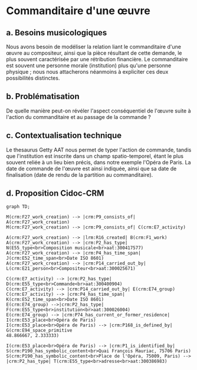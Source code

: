 # Commanditaire d'une œuvre

## a. Besoins musicologiques

Nous avons besoin de modéliser la relation liant le commanditaire d'une œuvre au compositeur, ainsi que la pièce résultant de cette demande, le plus souvent caractérisée par une rétribution financière. Le commanditaire est souvent une personne morale (institution) plus qu'une personne physique ; nous nous attacherons néanmoins à expliciter ces deux possibilités distinctes. 

## b. Problématisation 
 
De quelle manière peut-on révéler l'aspect conséquentiel de l'œuvre suite à l'action du commanditaire et au passage de la commande ?

## c. Contextualisation technique

Le thesaurus Getty AAT nous permet de typer l'action de commande, tandis que l'institution est inscrite dans un champ spatio-temporel, étant le plus souvent reliée à un lieu bien précis, dans notre exemple l'Opéra de Paris. La date de commande de l'œuvre est ainsi indiquée, ainsi que sa date de finalisation (date de rendu de la partition au commanditaire). 

## d. Proposition Cidoc-CRM

```mermaid
graph TD;

M(crm:F27_work_creation) --> |crm:P9_consists_of| A(crm:F27_work_creation)
M(crm:F27_work_creation) --> |crm:P9_consists_of| C(crm:E7_activity)

A(crm:F27_work_creation) --> |lrm:R16_created| B(crm:F1_work)
A(crm:F27_work_creation) --> |crm:P2_has_type| N(E55_type<br>Composition musicale<br>aat:300417577)
A(crm:F27_work_creation) --> |crm:P4_has_time_span| J(crm:E52_time_span<br>Date ISO 8601)
A(crm:F27_work_creation) --> |crm:P14_carried_out_by| L(crm:E21_person<br>Compositeur<br>aat:300025671)

C(crm:E7_activity) --> |crm:P2_has_type| D(crm:E55_type<br>Commande<br>aat:300400904)
C(crm:E7_activity) --> |crm:P14_carried_out_by| E(crm:E74_group)
C(crm:E7_activity) --> |crm:P4_has_time_span| K(crm:E52_time_span<br>Date ISO 8601)
E(crm:E74_group) -->|crm:P2_has_type| F(crm:E55_type<br>institution<br>aat:300026004)
E(crm:E74_group) --> |crm:P74_has_current_or_former_residence| I(crm:E53_place<br>Opéra de Paris)
I(crm:E53_place<br>Opéra de Paris) --> |crm:P168_is_defined_by| G(crm:E94_space_primitive
48.866667, 2.333333)

I(crm:E53_place<br>Opéra de Paris) --> |crm:P1_is_identified_by| S(crm:P190_has_symbolic_content<br>Quai François Mauriac, 75706 Paris)
S(crm:P190_has_symbolic_content<br>Place de l'Opéra, 75009, Paris) --> |crm:P2_has_type| T(crm:E55_type<br>adresse<br>aat:300386983) 



```

